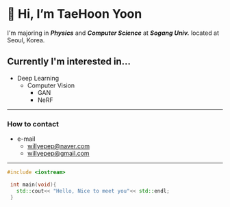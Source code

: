 # 👋 Hi, I’m TaeHoon Yoon

I'm majoring in ***Physics*** and ***Computer Science*** at ***Sogang Univ.*** located at Seoul, Korea.

## Currently I'm interested in...

- Deep Learning
  - Computer Vision
    - GAN
    - NeRF

* * *
### How to contact

- e-mail
  - willyepep@naver.com
  - willyepep@gmail.com
  
***

 ```C++
 #include <iostream>
 
  int main(void){
    std::cout<< "Hello, Nice to meet you"<< std::endl;
  }
 ```
 
<!---
sillsill777/sillsill777 is a ✨ special ✨ repository because its `README.md` (this file) appears on your GitHub profile.
You can click the Preview link to take a look at your changes.
--->
